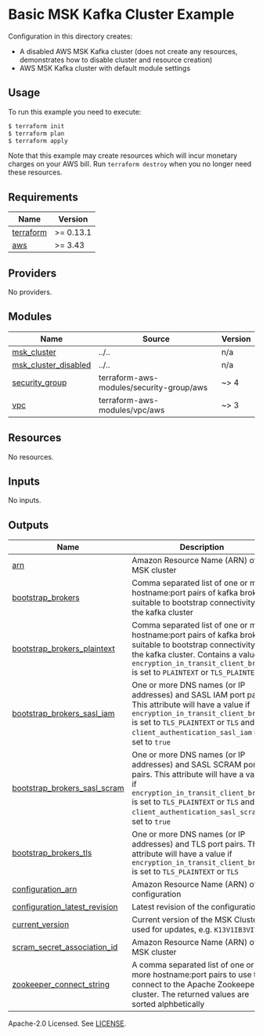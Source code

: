 # Basic MSK Kafka Cluster Example

Configuration in this directory creates:

- A disabled AWS MSK Kafka cluster (does not create any resources, demonstrates how to disable cluster and resource creation)
- AWS MSK Kafka cluster with default module settings

## Usage

To run this example you need to execute:

```bash
$ terraform init
$ terraform plan
$ terraform apply
```

Note that this example may create resources which will incur monetary charges on your AWS bill. Run `terraform destroy` when you no longer need these resources.

<!-- BEGINNING OF PRE-COMMIT-TERRAFORM DOCS HOOK -->
## Requirements

| Name | Version |
|------|---------|
| <a name="requirement_terraform"></a> [terraform](#requirement\_terraform) | >= 0.13.1 |
| <a name="requirement_aws"></a> [aws](#requirement\_aws) | >= 3.43 |

## Providers

No providers.

## Modules

| Name | Source | Version |
|------|--------|---------|
| <a name="module_msk_cluster"></a> [msk\_cluster](#module\_msk\_cluster) | ../.. | n/a |
| <a name="module_msk_cluster_disabled"></a> [msk\_cluster\_disabled](#module\_msk\_cluster\_disabled) | ../.. | n/a |
| <a name="module_security_group"></a> [security\_group](#module\_security\_group) | terraform-aws-modules/security-group/aws | ~> 4 |
| <a name="module_vpc"></a> [vpc](#module\_vpc) | terraform-aws-modules/vpc/aws | ~> 3 |

## Resources

No resources.

## Inputs

No inputs.

## Outputs

| Name | Description |
|------|-------------|
| <a name="output_arn"></a> [arn](#output\_arn) | Amazon Resource Name (ARN) of the MSK cluster |
| <a name="output_bootstrap_brokers"></a> [bootstrap\_brokers](#output\_bootstrap\_brokers) | Comma separated list of one or more hostname:port pairs of kafka brokers suitable to bootstrap connectivity to the kafka cluster |
| <a name="output_bootstrap_brokers_plaintext"></a> [bootstrap\_brokers\_plaintext](#output\_bootstrap\_brokers\_plaintext) | Comma separated list of one or more hostname:port pairs of kafka brokers suitable to bootstrap connectivity to the kafka cluster. Contains a value if `encryption_in_transit_client_broker` is set to `PLAINTEXT` or `TLS_PLAINTEXT` |
| <a name="output_bootstrap_brokers_sasl_iam"></a> [bootstrap\_brokers\_sasl\_iam](#output\_bootstrap\_brokers\_sasl\_iam) | One or more DNS names (or IP addresses) and SASL IAM port pairs. This attribute will have a value if `encryption_in_transit_client_broker` is set to `TLS_PLAINTEXT` or `TLS` and `client_authentication_sasl_iam` is set to `true` |
| <a name="output_bootstrap_brokers_sasl_scram"></a> [bootstrap\_brokers\_sasl\_scram](#output\_bootstrap\_brokers\_sasl\_scram) | One or more DNS names (or IP addresses) and SASL SCRAM port pairs. This attribute will have a value if `encryption_in_transit_client_broker` is set to `TLS_PLAINTEXT` or `TLS` and `client_authentication_sasl_scram` is set to `true` |
| <a name="output_bootstrap_brokers_tls"></a> [bootstrap\_brokers\_tls](#output\_bootstrap\_brokers\_tls) | One or more DNS names (or IP addresses) and TLS port pairs. This attribute will have a value if `encryption_in_transit_client_broker` is set to `TLS_PLAINTEXT` or `TLS` |
| <a name="output_configuration_arn"></a> [configuration\_arn](#output\_configuration\_arn) | Amazon Resource Name (ARN) of the configuration |
| <a name="output_configuration_latest_revision"></a> [configuration\_latest\_revision](#output\_configuration\_latest\_revision) | Latest revision of the configuration |
| <a name="output_current_version"></a> [current\_version](#output\_current\_version) | Current version of the MSK Cluster used for updates, e.g. `K13V1IB3VIYZZH` |
| <a name="output_scram_secret_association_id"></a> [scram\_secret\_association\_id](#output\_scram\_secret\_association\_id) | Amazon Resource Name (ARN) of the MSK cluster |
| <a name="output_zookeeper_connect_string"></a> [zookeeper\_connect\_string](#output\_zookeeper\_connect\_string) | A comma separated list of one or more hostname:port pairs to use to connect to the Apache Zookeeper cluster. The returned values are sorted alphbetically |
<!-- END OF PRE-COMMIT-TERRAFORM DOCS HOOK -->

Apache-2.0 Licensed. See [LICENSE](../../LICENSE).
